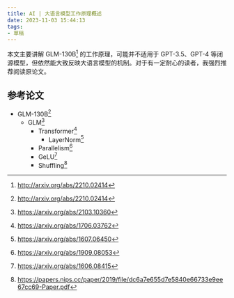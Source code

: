 ```yaml
---
title: AI | 大语言模型工作原理概述
date: 2023-11-03 15:44:13
tags:
- 草稿
---
```


本文主要讲解 GLM-130B[^1] 的工作原理，可能并不适用于 GPT-3.5、GPT-4 等闭源模型，但依然能大致反映大语言模型的机制。对于有一定耐心的读者，我强烈推荐阅读原论文。

## 参考论文

- GLM-130B[^1]
  - GLM[^2]
    - Transformer[^3]
      - LayerNorm[^4]
    - Parallelism[^5]
    - GeLU[^6]
    - Shuffling[^7]



[^1]:http://arxiv.org/abs/2210.02414
[^2]:https://arxiv.org/abs/2103.10360
[^3]:https://arxiv.org/abs/1706.03762
[^4]:https://arxiv.org/abs/1607.06450
[^5]:https://arxiv.org/abs/1909.08053
[^6]:https://arxiv.org/abs/1606.08415
[^7]:https://papers.nips.cc/paper/2019/file/dc6a7e655d7e5840e66733e9ee67cc69-Paper.pdf
